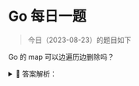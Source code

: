 # Go 每日一题

> 今日（2023-08-23）的题目如下

Go 的 map 可以边遍历边删除吗？

<details>
<summary style="cursor: pointer">🔑 答案解析：</summary>
<div>

map 并不是一个线程安全的数据结构。同时读写一个 map 是未定义的行为，如果被检测到，会直接 panic。

上面说的是发生在多个协程同时读写同一个 map 的情况下。 如果在同一个协程内边遍历边删除，并不会检测到同时读写，理论上是可以这样做的。但是，遍历的结果就可能不会是相同的了，有可能结果遍历结果集中包含了删除的 key，也有可能不包含，这取决于删除 key 的时间：是在遍历到 key 所在的 bucket 时刻前或者后。

一般而言，这可以通过读写锁来解决：sync.RWMutex。

读之前调用 RLock() 函数，读完之后调用 RUnlock() 函数解锁；写之前调用 Lock() 函数，写完之后，调用 Unlock() 解锁。

另外，sync.Map 是线程安全的 map，也可以使用。

参考答案来自：[https://golang.design/go-questions/map/delete-on-range/](https://golang.design/go-questions/map/delete-on-range/)

---

### 1 楼

清空 map， :smile:

```golang
for k := range m {
    delete(m, k)
}
```

### 12 楼

```golang
// Go1.11版本以上这种清空map方法有效
for k := range mapdemo {
    delete(mapdemo , k)
}
```

### 15 楼

@Dessert</a> 我记得有一期的每日一题研究过 `range` 遍历，map 的遍历是实时的，在遍历第 1 个元素时删除第 2 个元素，那么后续就不会遍历第 2 个元素。遍历第 1 个元素时删除第 1 个元素，后续更不会再出现第 1 个元素了。

[https://go.dev/doc/effective_go#for](https://go.dev/doc/effective_go#for) ， 这个官方例子也展示了可以在遍历的时候删除。

![](./15_1.png)

[https://go.dev/ref/spec#For_statements](https://go.dev/ref/spec#For_statements) ， 同时官方的 range 迭代也有说着遍历时删除和新增的情况

![](./15_2.png)

我感觉清空 map 还是直接用 `m=make(map[string]string)` 生成新对象，让 GC 清理旧 map 好点，因为 map 的 delete 并不会真的删除里面元素，貌似只是标记被删除，这个比较底层没深入研究，这时还是会占用一些内存吧。

### 19 楼

多个协程同时读写同一个 map，会得到如下的 panic 噢

> fatal error: concurrent map iteration and map write

多协程下可以使用 Go1.9 版本引入的 sync.Map 类型来替换 map

💡Tips：多协程读 map 是没问题的，但是写不行

</div>
</details>
